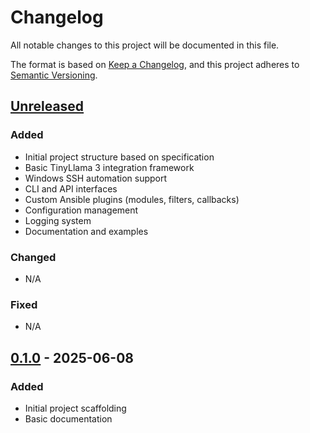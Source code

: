 # Changelog

All notable changes to this project will be documented in this file.

The format is based on [Keep a Changelog](https://keepachangelog.com/en/1.0.0/),
and this project adheres to [Semantic Versioning](https://semver.org/spec/v2.0.0.html).

## [Unreleased]

### Added
- Initial project structure based on specification
- Basic TinyLlama 3 integration framework
- Windows SSH automation support
- CLI and API interfaces
- Custom Ansible plugins (modules, filters, callbacks)
- Configuration management
- Logging system
- Documentation and examples

### Changed
- N/A

### Fixed
- N/A

## [0.1.0] - 2025-06-08

### Added
- Initial project scaffolding
- Basic documentation

[Unreleased]: https://github.com/yourusername/ansible-llm/compare/v0.1.0...HEAD
[0.1.0]: https://github.com/yourusername/ansible-llm/releases/tag/v0.1.0
